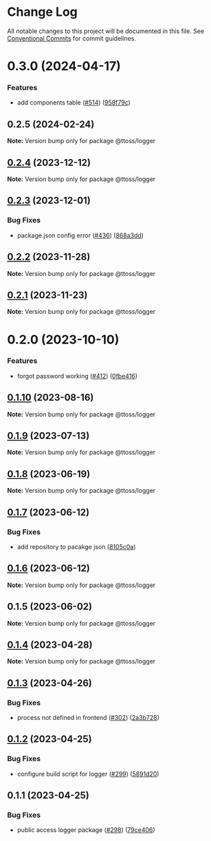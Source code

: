 # Change Log

All notable changes to this project will be documented in this file.
See [Conventional Commits](https://conventionalcommits.org) for commit guidelines.

# 0.3.0 (2024-04-17)

### Features

- add components table ([#514](https://github.com/ttoss/ttoss/issues/514)) ([958f79c](https://github.com/ttoss/ttoss/commit/958f79c6ee7301b6c7b3671f7c846a1f6a2c7b03))

## 0.2.5 (2024-02-24)

**Note:** Version bump only for package @ttoss/logger

## [0.2.4](https://github.com/ttoss/ttoss/compare/@ttoss/logger@0.2.3...@ttoss/logger@0.2.4) (2023-12-12)

**Note:** Version bump only for package @ttoss/logger

## [0.2.3](https://github.com/ttoss/ttoss/compare/@ttoss/logger@0.2.2...@ttoss/logger@0.2.3) (2023-12-01)

### Bug Fixes

- package.json config error ([#436](https://github.com/ttoss/ttoss/issues/436)) ([868a3dd](https://github.com/ttoss/ttoss/commit/868a3dd033061d82edfc5a93497d0b91ac2e98e8))

## [0.2.2](https://github.com/ttoss/ttoss/compare/@ttoss/logger@0.2.1...@ttoss/logger@0.2.2) (2023-11-28)

**Note:** Version bump only for package @ttoss/logger

## [0.2.1](https://github.com/ttoss/ttoss/compare/@ttoss/logger@0.2.0...@ttoss/logger@0.2.1) (2023-11-23)

**Note:** Version bump only for package @ttoss/logger

# 0.2.0 (2023-10-10)

### Features

- forgot password working ([#412](https://github.com/ttoss/ttoss/issues/412)) ([0fbe416](https://github.com/ttoss/ttoss/commit/0fbe416da19d65f72fa572fe949128b60002ed4b))

## [0.1.10](https://github.com/ttoss/ttoss/compare/@ttoss/logger@0.1.9...@ttoss/logger@0.1.10) (2023-08-16)

**Note:** Version bump only for package @ttoss/logger

## [0.1.9](https://github.com/ttoss/ttoss/compare/@ttoss/logger@0.1.8...@ttoss/logger@0.1.9) (2023-07-13)

**Note:** Version bump only for package @ttoss/logger

## [0.1.8](https://github.com/ttoss/ttoss/compare/@ttoss/logger@0.1.7...@ttoss/logger@0.1.8) (2023-06-19)

**Note:** Version bump only for package @ttoss/logger

## [0.1.7](https://github.com/ttoss/ttoss/compare/@ttoss/logger@0.1.6...@ttoss/logger@0.1.7) (2023-06-12)

### Bug Fixes

- add repository to pacakge json ([8105c0a](https://github.com/ttoss/ttoss/commit/8105c0a0cf0d3b3de4a118f29014c2b5eb082d07))

## [0.1.6](https://github.com/ttoss/ttoss/compare/@ttoss/logger@0.1.5...@ttoss/logger@0.1.6) (2023-06-12)

**Note:** Version bump only for package @ttoss/logger

## 0.1.5 (2023-06-02)

**Note:** Version bump only for package @ttoss/logger

## [0.1.4](https://github.com/ttoss/ttoss/compare/@ttoss/logger@0.1.3...@ttoss/logger@0.1.4) (2023-04-28)

**Note:** Version bump only for package @ttoss/logger

## [0.1.3](https://github.com/ttoss/ttoss/compare/@ttoss/logger@0.1.2...@ttoss/logger@0.1.3) (2023-04-26)

### Bug Fixes

- process not defined in frontend ([#302](https://github.com/ttoss/ttoss/issues/302)) ([2a3b728](https://github.com/ttoss/ttoss/commit/2a3b7285a6f1bb380efe282b20fe0ee4b69b5916))

## [0.1.2](https://github.com/ttoss/ttoss/compare/@ttoss/logger@0.1.1...@ttoss/logger@0.1.2) (2023-04-25)

### Bug Fixes

- configure build script for logger ([#299](https://github.com/ttoss/ttoss/issues/299)) ([5891d20](https://github.com/ttoss/ttoss/commit/5891d20eb7f9619e3643573e179de054de93cca7))

## 0.1.1 (2023-04-25)

### Bug Fixes

- public access logger package ([#298](https://github.com/ttoss/ttoss/issues/298)) ([79ce406](https://github.com/ttoss/ttoss/commit/79ce406631943687a9814f2b8f23adbe79aab206))
